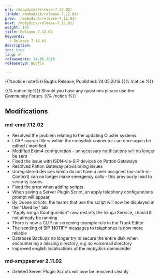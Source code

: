 ```yaml
---
url: /mobydick/release-7.12.02/
linkde: /mobydick/release-7.12.02/
prev:  /mobydick/release-7.12.03/
next: /mobydick/release-7.12.01/
weight: 142
title: Release 7.12.02
keywords: 
  - Release 7.12.02
description: 
toc: true
lang: en
releasedate: 24.05.2016 
releasetyp: Bugfix

---
```


{{%notice note%}}
Bugfix Release, Published: 24.05.2016 
{{% /notice %}}

{{% notice tip%}}
Should you have any questions please use the [Community Forum](http://community.pascom.net/forum.php?langid=6 "Visit our Forum").
{{% /notice %}}

## Modifications

### md-cmd 7.12.02  

*   Resolved the problem relating to the updating Cluster systems 
*   LDAP search filters within the mobydick connector can once again be edited / modified 
*   Modified Exim4 configuration - unnecessary notifications will no longer be sent 
*   Fixed the issue with ISDN-via-SIP devices on Patton Gateways
*   Resolved Patton Gateway provisioning issues 
*   Unregistered devices which do not have a peer assigned (no-auth-in-Context) can no longer make emergency calls - this previously lead to security issues. 
*   Fixed the error when adding scripts
*   When saving a Server Plugin Script, an apply telephony configurations prompt will appear
*   By Queue scripts, the teams that use the script will now be displayed in the "Used by" tab
*   "Apply Icinga Configuration" now restarts the Icinga Service, should it not already be running
*   There is now a CLIP no screening example rule in the Trunk Editor
*   The sending of SIP-NOTIFY messages to telephones is now more reliable
*   Database Backups no longer try to secure the entire disk when encountering a missing directory, e.g no voicemail directory
*   Improved english localisations of the mobydick commander


### md-xmppserver 2.11.02

* Deleted Server Plugin Scripts will now be removed cleanly
